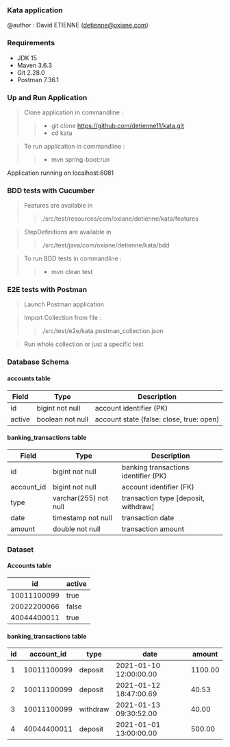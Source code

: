 ### Kata application ###

@author : David ETIENNE (detienne@oxiane.com)

### Requirements ###

* JDK 15
* Maven 3.6.3
* Git 2.28.0
* Postman 7.36.1

### Up and Run Application ###
> Clone application in commandline :
>>* git clone https://github.com/detienne11/kata.git
>>* cd kata

> To run application in commandline :
>>* mvn spring-boot:run

Application running on localhost:8081

### BDD tests with Cucumber ###

> Features are available in 
>> ./src/test/resources/com/oxiane/detienne/kata/features

> StepDefinitions are available in
>> ./src/test/java/com/oxiane/detienne/kata/bdd

> To run BDD tests in commandline : 
>>* mvn clean test

### E2E tests with Postman ###

> Launch Postman application

> Import Collection from file :
>> ./src/test/e2e/kata.postman_collection.json

> Run whole collection or just a specific test

### Database Schema ###

#### accounts table
| Field	 	| Type 				| Description								|
| ---------	| -----------------	| -----------------------------------------	|
| id		| bigint not null 	| account identifier (PK)					|
| active 	| boolean not null	| account state (false: close, true: open)	|

#### banking_transactions table
| Field	 		| Type 					| Description							|
| -------------	| ---------------------	| -------------------------------------	|
| id  			| bigint not null 		| banking transactions identifier (PK)	|
| account_id	| bigint not null		| account identifier (FK)				|
| type 			| varchar(255) not null	| transaction type [deposit, withdraw]	|
| date 			| timestamp not null	| transaction date						|
| amount 		| double not null		| transaction amount					|


### Dataset ###

#### Accounts table
| id  			| active	|
| -------------	| ---------	|
| 10011100099	| true		|
| 20022200066 	| false		|
| 40044400011 	| true		|

#### banking_transactions table
| id	| account_id	| type		| date						| amount	|
| -----	| -------------	| ---------	| -------------------------	| ---------	|
| 1		| 10011100099	| deposit	| 2021-01-10 12:00:00.00	| 1100.00	|
| 2		| 10011100099	| deposit	| 2021-01-12 18:47:00.69	| 40.53		|
| 3		| 10011100099	| withdraw	| 2021-01-13 09:30:52.00	| 40.00	 	|
| 4		| 40044400011	| deposit	| 2021-01-01 13:00:00.00	| 500.00	|
